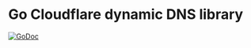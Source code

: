 # Go Cloudflare dynamic DNS library

[![GoDoc](https://godoc.org/github.com/ncruces/go-cloudflare/dyndns?status.svg)](https://godoc.org/github.com/ncruces/go-cloudflare/dyndns)
